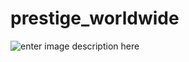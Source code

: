# prestige_worldwide

![enter image description here](https://ctl.s6img.com/society6/img/qBJ1W5aVyzrjNPj-sHviH_zT9Wk/w_700/prints/~artwork/s6-original-art-uploads/society6/uploads/misc/6ddc37a6303743a6b1ed863899d0c28e/~~/step-brothers-prestige-worldwide-enterprise-the-first-word-in-entertainment-original-design-prints.jpg)
